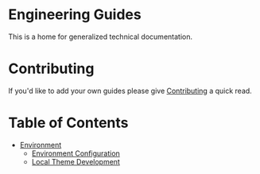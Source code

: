 # Engineering Guides

This is a home for generalized technical documentation.

# Contributing

If you'd like to add your own guides please give [Contributing](https://github.com/geminimvp/employee_handbook/tree/master/guides/contributing.markdown) a quick read.

# Table of Contents

- [Environment](https://github.com/geminimvp/employee_handbook/tree/master/guides/engineering)
    + [Environment Configuration](https://github.com/geminimvp/employee_handbook/tree/master/guides/engineering/environment/environment_configuration.markdown)
    + [Local Theme Development](https://github.com/geminimvp/employee_handbook/tree/master/guides/engineering/environment/local_theme_development.markdown)
